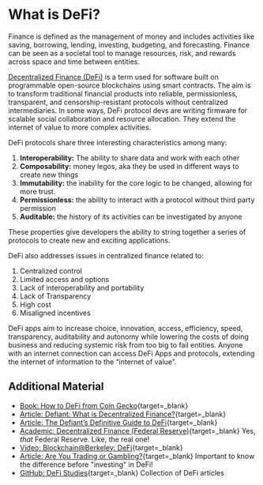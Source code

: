 # What is DeFi?

Finance is defined as the management of money and includes activities like saving, borrowing, lending, investing, budgeting, and forecasting. Finance can be seen as a societal tool to manage resources, risk, and rewards across space and time between entities.

[Decentralized Finance (DeFi)](https://ethereum.org/hr/defi/) is a term used for software built on programmable open-source blockchains using smart contracts. The aim is to transform traditional financial products into reliable, permissionless, transparent, and censorship-resistant protocols without centralized intermediaries. In some ways, DeFi protocol devs are writing firmware for scalable social collaboration and resource allocation. They extend the internet of value to more complex activities.

DeFi protocols share three interesting characteristics among many:

1. **Interoperability:** The ability to share data and work with each other
2. **Composability:** money legos, aka they be used in different ways to create new things
3. **Immutability:** the inability for the core logic to be changed, allowing for more trust.
4. **Permissionless:** the ability to interact with a protocol without third party permission
5. **Auditable:** the history of its activities can be investigated by anyone

These properties give developers the ability to string together a series of protocols to create new and exciting applications.

DeFi also addresses issues in centralized finance related to:

1. Centralized control
2. Limited access and options
3. Lack of interoperability and portability
4. Lack of Transparency
5. High cost
6. Misaligned incentives

DeFi apps aim to increase choice, innovation, access, efficiency, speed, transparency, auditability and autonomy while lowering the costs of doing business and reducing systemic risk from too big to fail entities. Anyone with an internet connection can access DeFi Apps and protocols, extending the internet of information to the “internet of value”.

## Additional Material
- [Book: How to DeFi from Coin Gecko](https://landing.coingecko.com/how-to-defi/){target=_blank}
- [Article: Defiant: What is Decentralized Finance?](https://thedefiant.io/what-is-decentralized-finance/){target=_blank}
- [Article: The Defiant’s Definitive Guide to DeFi](https://newsletter.thedefiant.io/p/the-defiants-definitive-guide-to){target=_blank}
- [Academic: Decentralized Finance (Federal Reserve)](https://research.stlouisfed.org/publications/review/2021/02/05/decentralized-finance-on-blockchain-and-smart-contract-based-financial-markets){target=_blank} Yes, *that* Federal Reserve. Like, the real one!
- [Video: Blockchain@Berkeley: DeFi](https://www.youtube.com/watch?v=9UkjSVbBONs){target=_blank}
- [Article: Are You Trading or Gambling?](https://investinglessons.substack.com/p/are-you-trading-or-gambling){target=_blank} Important to know the difference before "investing" in DeFi!
- [GitHub: DeFi Studies](https://github.com/baraldor/defi/blob/main/README.md){target=_blank} Collection of DeFi articles